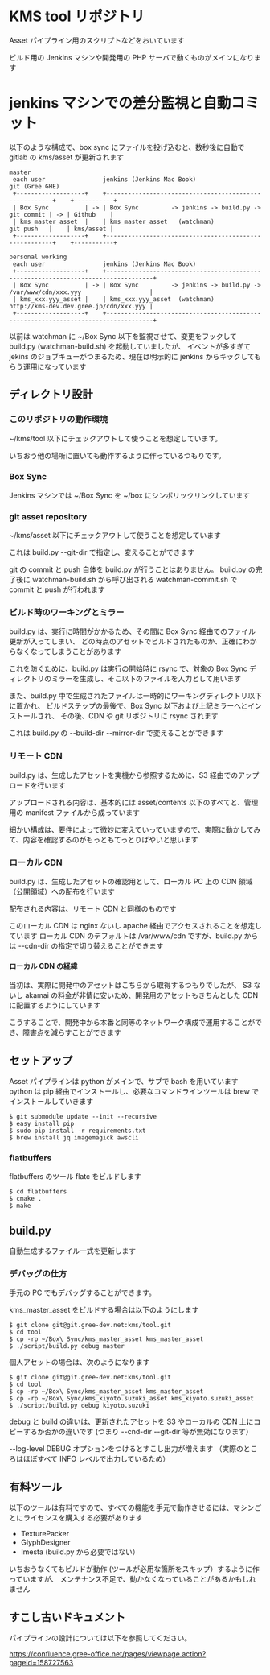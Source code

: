 # KMS tool リポジトリ

Asset パイプライン用のスクリプトなどをおいています

ビルド用の Jenkins マシンや開発用の PHP サーバで動くものがメインになります

# jenkins マシンでの差分監視と自動コミット
以下のような構成で、box sync にファイルを投げ込むと、数秒後に自動で gitlab の kms/asset が更新されます

```
master
 each user                jenkins (Jenkins Mac Book)                                    git (Gree GHE)
 +-------------------+    +-------------------------------------------------------+    +-----------+
 | Box Sync          | -> | Box Sync         -> jenkins -> build.py -> git commit | -> | Github    |
 | kms_master_asset  |    | kms_master_asset   (watchman)              git push   |    | kms/asset |
 +-------------------+    +-------------------------------------------------------+    +-----------+

personal working
 each user                jenkins (Jenkins Mac Book)
 +-------------------+    +-----------------------------------------------------------------------------------+
 | Box Sync          | -> | Box Sync         -> jenkins -> build.py -> /var/www/cdn/xxx.yyy                   |
 | kms_xxx.yyy_asset |    | kms_xxx.yyy_asset  (watchman)              http://kms-dev.dev.gree.jp/cdn/xxx.yyy |
 +-------------------+    +-----------------------------------------------------------------------------------+
```

以前は watchman に ~/Box Sync 以下を監視させて、変更をフックして build.py (watchman-build.sh) を起動していましたが、
イベントが多すぎて jekins のジョブキューがつまるため、現在は明示的に jenkins からキックしてもらう運用になっています

## ディレクトリ設計

### このリポジトリの動作環境
~/kms/tool 以下にチェックアウトして使うことを想定しています。

いちおう他の場所に置いても動作するように作っているつもりです。

### Box Sync 
Jenkins マシンでは ~/Box Sync を ~/box にシンボリックリンクしています

### git asset repository
~/kms/asset 以下にチェックアウトして使うことを想定しています

これは build.py --git-dir で指定し、変えることができます

git の commit と push 自体を build.py が行うことはありません。
build.py の完了後に watchman-build.sh から呼び出される watchman-commit.sh で commit と push が行われます

### ビルド時のワーキングとミラー
build.py は、実行に時間がかかるため、その間に Box Sync 経由でのファイル更新が入ってしまい、
どの時点のアセットでビルドされたものか、正確にわからなくなってしまうことがあります

これを防ぐために、build.py は実行の開始時に rsync で、対象の Box Sync ディレクトリのミラーを生成し、そこ以下のファイルを入力として用います

また、build.py 中で生成されたファイルは一時的にワーキングディレクトリ以下に置かれ、
ビルドステップの最後で、Box Sync 以下および上記ミラーへとインストールされ、
その後、CDN や git リポジトリに rsync されます

これは build.py の --build-dir --mirror-dir で変えることができます

### リモート CDN
build.py は、生成したアセットを実機から参照するために、S3 経由でのアップロードを行います

アップロードされる内容は、基本的には asset/contents 以下のすべてと、管理用の manifest ファイルから成っています

細かい構成は、要件によって微妙に変えていっていますので、実際に動かしてみて、内容を確認するのがもっともてっとりばやいと思います

### ローカル CDN
build.py は、生成したアセットの確認用として、ローカル PC 上の CDN 領域（公開領域）への配布を行います

配布される内容は、リモート CDN と同様のものです

このローカル CDN は  nginx ないし apache 経由でアクセスされることを想定しています
ローカル CDN のデフォルトは /var/www/cdn ですが、build.py からは --cdn-dir の指定で切り替えることができます

#### ローカル CDN の経緯
当初は、実際に開発中のアセットはこちらから取得するつもりでしたが、
S3 ないし akamai の料金が非情に安いため、開発用のアセットもきちんとした CDN に配置するようにしています

こうすることで、開発中から本番と同等のネットワーク構成で運用することができ、障害点を減らすことができます

## セットアップ
Asset パイプラインは python がメインで、サブで bash を用いています
python は pip 経由でインストールし、必要なコマンドラインツールは brew でインストールしていきます

```
$ git submodule update --init --recursive
$ easy_install pip
$ sudo pip install -r requirements.txt
$ brew install jq imagemagick awscli
```

### flatbuffers
flatbuffers のツール flatc をビルドします

```
$ cd flatbuffers
$ cmake .
$ make
```

## build.py
自動生成するファイル一式を更新します

### デバッグの仕方
手元の PC でもデバッグすることができます。

kms_master_asset をビルドする場合は以下のようにします

```
$ git clone git@git.gree-dev.net:kms/tool.git
$ cd tool
$ cp -rp ~/Box\ Sync/kms_master_asset kms_master_asset
$ ./script/build.py debug master
```

個人アセットの場合は、次のようになります

```
$ git clone git@git.gree-dev.net:kms/tool.git
$ cd tool
$ cp -rp ~/Box\ Sync/kms_master_asset kms_master_asset
$ cp -rp ~/Box\ Sync/kms_kiyoto.suzuki_asset kms_kiyoto.suzuki_asset
$ ./script/build.py debug kiyoto.suzuki
```

debug と build の違いは、更新されたアセットを S3 やローカルの CDN 上にコピーするか否かの違いです
(つまり --cnd-dir --git-dir 等が無効になります）

--log-level DEBUG オプションをつけるとすこし出力が増えます
（実際のところはほぼすべて INFO レベルで出力しているため）

## 有料ツール

以下のツールは有料ですので、すべての機能を手元で動作させるには、マシンごとにライセンスを購入する必要があります

- TexturePacker
- GlyphDesigner
- Imesta (build.py から必要ではない）

いちおうなくてもビルドが動作 (ツールが必用な箇所をスキップ）するように作っていますが、
メンテナンス不足で、動かなくなっていることがあるかもしれません

## すこし古いドキュメント
パイプラインの設計については以下を参照してください。

https://confluence.gree-office.net/pages/viewpage.action?pageId=158727563

